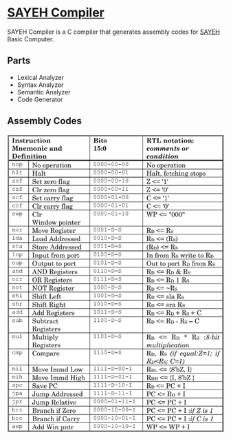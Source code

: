 [SAYEH Compiler](https://github.com/aminrashidbeigi/SAYEH-Compiler.git)
=
SAYEH Compiler is a C compiler that generates assembly codes for [SAYEH](https://github.com/aminrashidbeigi/SAYEH.git) Basic Computer.


Parts
-

- Lexical Analyzer
- Syntax Analyzer
- Semantic Analyzer
- Code Generator

Assembly Codes
-

<p align="center">
  <img src="docs/assembly-codes.jpg">
</p>